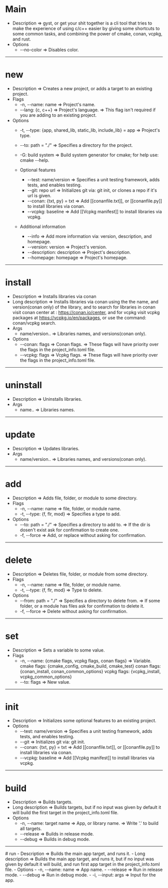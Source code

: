 # Main
- Description => gyst, or get your shit together is a cli tool that tries to make the experience of using c/c++ easier by giving some shortcuts to some common tasks, and combining the power of cmake, conan, vcpkg, and rust.
- Options
	- --no-color => Disables color.
---
# new
- Description => Creates a new project, or adds a target to an existing project.
- Flags
	- -n, --name: name => Project's name.
	- --lang: {c, c++} => Project's language.
	=> This flag isn't required if you are adding to an existing project.
- Options
	- -t, --type: {app, shared_lib, static_lib, include_lib} = app => Project's type.
	- --to: path = "./" => Specifies a directory for the project.
	- -G: build system => Build system generator for cmake; for help use: cmake --help. 
		
	- Optional features
		- --test: name/version => Specifies a unit testing framework, adds tests, and enables testing.
		- --git: repo url => Initializes git via: git init, or clones a repo if it's url is given.
		- --conan: {txt, py} = txt => Add [[conanfile.txt]], or [[conanfile.py]] to install libraries via conan.
		- --vcpkg: baseline => Add [[Vcpkg manifest]] to install libraries via vcpkg.
		
	- Additional information
		- --info => Add more information via: version, description, and homepage. 
		- --version: version => Project's version.
		- --description: description => Project's description. 
		- --homepage: homepage => Project's homepage.
---
# install
- Description => Installs libraries via conan  
- Long description => Installs libraries via conan using the the name, and version(conan only) of the library, and to search for libraries in conan visit conan center at : https://conan.io/center, and for vcpkg visit vcpkg packages at https://vcpkg.io/en/packages, or use the command: conan/vcpkg search.
- Args
	- name/version.. => Libraries names, and versions(conan only). 
- Options
	- --conan: flags => Conan flags.
	=> These flags will have priority over the flags in the project_info.toml file.
	- --vcpkg: flags => Vcpkg flags.
    => These flags will have priority over the flags in the project_info.toml file.
---
# uninstall
- Description => Uninstalls libraries.
- Args 
	- name.. => Libraries names.
---
# update
- Description => Updates libraries.
- Args 
	- name/version.. => Libraries names, and versions(conan only).
---
# add
- Description => Adds file, folder, or module to some directory.
- Flags
	- -n, --name: name => file, folder, or module name.  
	- -t, --type: {f, flr, mod} => Specifies a type to add.
- Options
	- --to: path = "./" => Specifies a directory to add to. 
	=> If the dir is dosen't exist ask for confirmation to create one.
	- -f, --force => Add, or replace without asking for confirmation.
---
# delete 
- Description => Deletes file, folder, or module from some directory.
- Flags
	- -n, --name: name => file, folder, or module name.
	- -t, --type: {f, flr, mod} => Type to delete.
- Options
	- --from: path = "./" => Specifies a directory to delete from. 
	=> If some folder, or a module has files ask for confirmation to delete it.
	- -f, --force => Delete without asking for confirmation.
---
# set
- Description => Sets a variable to some value.
- Flags
	- -n, --name: {cmake flags, vcpkg flags, conan flags} => Variable. 
	cmake flags: {cmake_config, cmake_build, cmake_test}
	conan flags: {conan_install, conan_common_options}
	vcpkg flags: {vcpkg_install, vcpkg_common_options}
	- --to: flags => New value.
---
# init
- Description => Initializes some optional features to an existing project.  
- Options
	- --test: name/version => Specifies a unit testing framework, adds tests, and enables testing.
	- --git => Initializes git via: git init.
	- --conan: {txt, py} = txt => Add [[conanfile.txt]], or [[conanfile.py]] to install libraries via conan.
	- --vcpkg: baseline => Add [[Vcpkg manifest]] to install libraries via vcpkg.
---
# build 
- Description => Builds targets.
- Long description => Builds targets, but if no input was given by default it will build the first target in the project_info.toml file.
- Options
	- -n, --name: target name => App, or library name. 
	=> Write '.' to build all targets.
	- --release => Builds in release mode. 
	- --debug => Builds in debug mode.

<hr>
# run 
- Description => Builds the main app target, and runs it.
- Long description => Builds the main app target, and runs it, but if no input was given by default it will build, and run first app target in the project_info.toml file.
- Options
	- -n, --name: name => App name.  
	- --release => Run in release mode.
	- --debug => Run in debug mode.
	- -i, --input: args => Input for the app. 